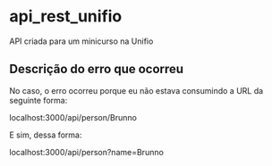 # api_rest_unifio
API criada para um minicurso na Unifio

## Descrição do erro que ocorreu
No caso, o erro ocorreu porque eu não estava consumindo a URL da seguinte forma:

localhost:3000/api/person/Brunno

E sim, dessa forma:

localhost:3000/api/person?name=Brunno